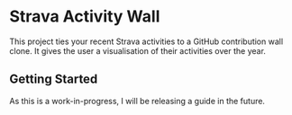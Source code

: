 # Strava Activity Wall
This project ties your recent Strava activities to a GitHub contribution wall clone. It gives the user a visualisation of their activities over the year.

## Getting Started
As this is a work-in-progress, I will be releasing a guide in the future.